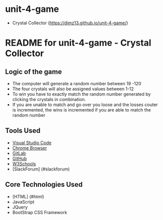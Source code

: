 # unit-4-game 
- Crystal Collector (https://dimz13.github.io/unit-4-game/)

# README for unit-4-game - Crystal Collector


## Logic of the game
  - The computer will generate a random number between 19 -120
  - The four crystals will also be assigned values between 1-12
  - To win you have to exactly match the random number generated by clicking      the crystals in combination.
  - If you are unable to match and go over you loose and the losses couter is    incremented, the wins is incremented if you are able to match the random     number

    

## Tools Used

- [Visual Studio Code](#vscode)
- [Chrome Browser](#chrome)
- [GitLab](https://ucb.bootcampcontent.com/)
- [GitHub](https://github.com/)
- [W3Schools](https://www.w3schools.com/default.asp)
- [SlackForum] (#slackforum)



## Core Technologies Used
 - [HTML] (#html)
 - JavaScript
 - JQuery
 - BootStrap CSS Framework



